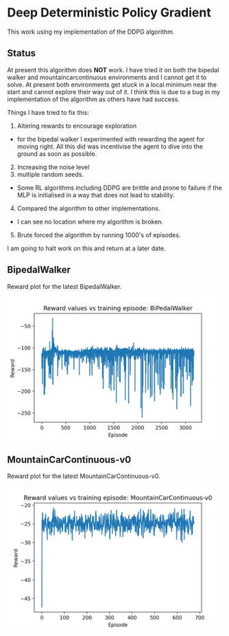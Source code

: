 # Deep Deterministic Policy Gradient

This work using my implementation of the DDPG algorithm.

## Status

At present this algorithm does **NOT** work. I have tried it on both the bipedal walker and mountaincarcontinuous environments and I cannot get it to solve. At present both environments get stuck in a local minimum near the start and cannot explore their way out of it. I think this is due to a bug in my implementation of the algorithm as others have had success.

Things I have tried to fix this:
1.  Altering rewards to encourage exploration 
  * for the bipedal walker I experimented with rewarding the agent for moving right. All this did was incentivise the agent to dive into the ground as soon as possible.
2. Increasing the noise level
3. multiple random seeds.
  * Some RL algorithms including DDPG are brittle and prone to failure if the MLP is initialised in a way that does not lead to stability.
4. Compared the algorithm to other implementations.
  * I can see no location where my algorithm is broken.
5. Brute forced the algorithm by running 1000's of episodes.


I am going to halt work on this and return at a later date.

## BipedalWalker

Reward plot for the latest BipedalWalker.

![Reward vs Episode](plots/BPW/RewardperEp.png)

## MountainCarContinuous-v0

Reward plot for the latest MountainCarContinuous-v0.

![Reward vs Episode](plots/MCC/RewardperEp.png)

